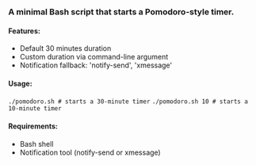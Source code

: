 ### A minimal Bash script that starts a Pomodoro-style timer.
#### Features: <br>
<ul>
<li>Default 30 minutes duration</li>
<li>Custom duration via command-line argument</li>
<li>Notification fallback: 'notify-send', 'xmessage'</li>
</ul>

#### Usage:
<code>./pomodoro.sh	# starts a 30-minute timer</code>
<code>./pomodoro.sh 10	# starts a 10-minute timer</code>

#### Requirements:
<ul>
<li>Bash shell</li>
<li>Notification tool (notify-send or xmessage)</li>
</ul>

